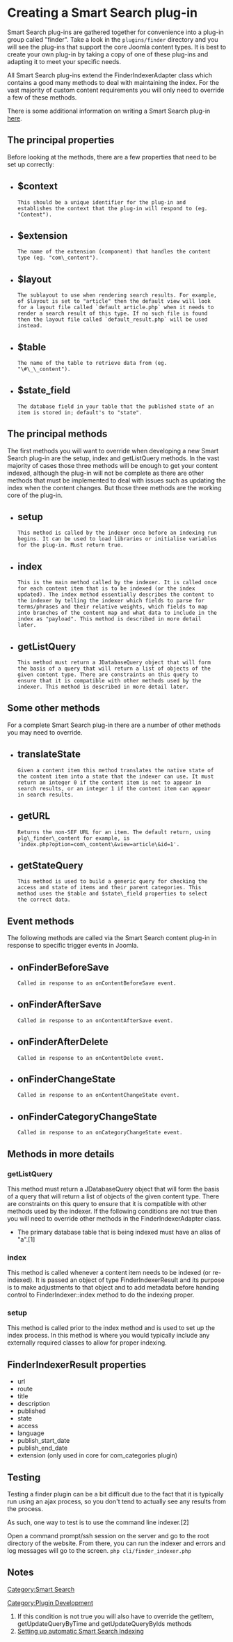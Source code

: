 # Creating a Smart Search plug-in

Smart Search plug-ins
are gathered together for convenience into a plug-in group called
"finder". Take a look in the `plugins/finder` directory and you will see
the plug-ins that support the core Joomla content types. It is best to
create your own plug-in by taking a copy of one of these plug-ins and
adapting it to meet your specific needs.

All Smart Search plug-ins extend the FinderIndexerAdapter class which
contains a good many methods to deal with maintaining the index. For the
vast majority of custom content requirements you will only need to
override a few of these methods.

There is some additional information on writing a Smart Search plug-in
[here](https://magazine.joomla.org/issues/issue-feb-2012/item/671-Developing-a-Smart-Search-Plugin).

## The principal properties

Before looking at the methods, there are a few properties that need to
be set up correctly:

  - $context
      -   
        This should be a unique identifier for the plug-in and
        establishes the context that the plug-in will respond to (eg.
        "Content").
  - $extension
      -   
        The name of the extension (component) that handles the content
        type (eg. "com\_content").
  - $layout
      -   
        The sublayout to use when rendering search results. For example,
        of $layout is set to "article" then the default view will look
        for a layout file called `default_article.php` when it needs to
        render a search result of this type. If no such file is found
        then the layout file called `default_result.php` will be used
        instead.
  - $table
      -   
        The name of the table to retrieve data from (eg.
        "\#\_\_content").
  - $state\_field
      -   
        The database field in your table that the published state of an
        item is stored in; default's to "state".

## The principal methods

The first methods you will want to override when developing a new Smart
Search plug-in are the setup, index and getListQuery methods. In the
vast majority of cases those three methods will be enough to get your
content indexed, although the plug-in will not be complete as there are
other methods that must be implemented to deal with issues such as
updating the index when the content changes. But those three methods are
the working core of the plug-in.

  - setup
      -   
        This method is called by the indexer once before an indexing run
        begins. It can be used to load libraries or initialise variables
        for the plug-in. Must return true.
  - index
      -   
        This is the main method called by the indexer. It is called once
        for each content item that is to be indexed (or the index
        updated). The index method essentially describes the content to
        the indexer by telling the indexer which fields to parse for
        terms/phrases and their relative weights, which fields to map
        into branches of the content map and what data to include in the
        index as "payload". This method is described in more detail
        later.
  - getListQuery
      -   
        This method must return a JDatabaseQuery object that will form
        the basis of a query that will return a list of objects of the
        given content type. There are constraints on this query to
        ensure that it is compatible with other methods used by the
        indexer. This method is described in more detail later.

## Some other methods

For a complete Smart Search plug-in there are a number of other methods
you may need to override.

  - translateState
      -   
        Given a content item this method translates the native state of
        the content item into a state that the indexer can use. It must
        return an integer 0 if the content item is not to appear in
        search results, or an integer 1 if the content item can appear
        in search results.
  - getURL
      -   
        Returns the non-SEF URL for an item. The default return, using
        plg\_finder\_content for example, is
        'index.php?option=com\_content\&view=article\&id=1'.
  - getStateQuery
      -   
        This method is used to build a generic query for checking the
        access and state of items and their parent categories. This
        method uses the $table and $state\_field properties to select
        the correct data.

## Event methods

The following methods are called via the Smart Search content plug-in in
response to specific trigger events in Joomla.

  - onFinderBeforeSave
      -   
        Called in response to an onContentBeforeSave event.
  - onFinderAfterSave
      -   
        Called in response to an onContentAfterSave event.
  - onFinderAfterDelete
      -   
        Called in response to an onContentDelete event.
  - onFinderChangeState
      -   
        Called in response to an onContentChangeState event.
  - onFinderCategoryChangeState
      -   
        Called in response to an onCategoryChangeState event.

## Methods in more details

### getListQuery

This method must return a JDatabaseQuery object that will form the basis
of a query that will return a list of objects of the given content type.
There are constraints on this query to ensure that it is compatible with
other methods used by the indexer. If the following conditions are not
true then you will need to override other methods in the
FinderIndexerAdapter class.

  - The primary database table that is being indexed must have an alias
    of "a".\[1\]

### index

This method is called whenever a content item needs to be indexed (or
re-indexed). It is passed an object of type FinderIndexerResult and its
purpose is to make adjustments to that object and to add metadata before
handing control to FinderIndexer::index method to do the indexing
proper.

### setup

This method is called prior to the index method and is used to set up
the index process. In this method is where you would typically include
any externally required classes to allow for proper indexing.

## FinderIndexerResult properties

  - url
  - route
  - title
  - description
  - published
  - state
  - access
  - language
  - publish\_start\_date
  - publish\_end\_date
  - extension (only used in core for com\_categories plugin)

## Testing

Testing a finder plugin can be a bit difficult due to the fact that it
is typically run using an ajax process, so you don't tend to actually
see any results from the process.

As such, one way to test is to use the command line indexer.\[2\]

Open a command prompt/ssh session on the server and go to the root
directory of the website. From there, you can run the indexer and errors
and log messages will go to the screen. `php cli/finder_indexer.php`

## Notes

<references/>

[Category:Smart Search](Category:Smart_Search "wikilink")

[Category:Plugin Development](Category:Plugin_Development "wikilink")

1.  If this condition is not true you will also have to override the
    getItem, getUpdateQueryByTime and getUpdateQueryByIds methods
2.  [Setting up automatic Smart Search
    Indexing](http://docs.joomla.org/Setting_up_automatic_Smart_Search_indexing)
